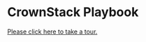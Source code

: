 # CrownStack Playbook


[Please click here to take a tour.](https://github.com/CrownStack/crownstack-playbook/wiki)
